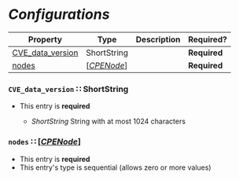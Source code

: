 <a id="map116"></a>
# *Configurations*

| Property | Type | Description | Required? |
| -------- | ---- | ----------- | --------- |
|[CVE_data_version](#cve_data_version-shortstring)|ShortString| |**Required**|
|[nodes](#nodes-cpenodecpenodemdmap117)|[[*CPENode*](./CPENode.md#map117)]| |**Required**|


<a id="cve_data_version-shortstring"></a>
### `CVE_data_version` ∷ ShortString

* This entry is **required**


  * *ShortString* String with at most 1024 characters

<a id="nodes-cpenodecpenodemdmap117"></a>
### `nodes` ∷ [[*CPENode*](./CPENode.md#map117)]

* This entry is **required**
* This entry's type is sequential (allows zero or more values)


